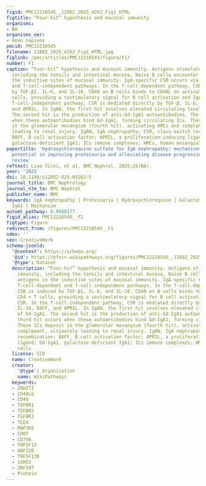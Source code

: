 ```yaml
---
figid: PMC12210545__12882_2025_4262_Fig1_HTML
figtitle: “Four-hit” hypothesis and mucosal immunity
organisms:
- NA
organisms_ner:
- Homo sapiens
pmcid: PMC12210545
filename: 12882_2025_4262_Fig1_HTML.jpg
figlink: /pmc/articles/PMC12210545/figure/F1/
number: F1
caption: “Four-hit” hypothesis and mucosal immunity. Antigens stimulate mucosal immunity,
  including the tonsils and intestinal mucosa. Naïve B cells encounter antigens in
  the inductive sites of mucosal immunity. IgA-specific CSR occurs via T-cell-dependent
  and T-cell-independent pathways. In the T-cell-dependent pathway, CSR is induced
  by TGF-β1, IL-6, and IL-10. CD40 on B cells binds to CD40L on activated CD4 + T
  cells, providing a costimulatory signal for B cell activation and IgA CSR. In the
  T-cell-independent pathway, CSR is mediated directly by TGF-β, IL-6, IL-10, BAFF,
  and APRIL. In IgAN, the first hit involves elevated circulating levels of Gd-IgA1.
  The second hit is the production of anti-Gd-IgA1 autoantibodies. The third hit occurs
  when these autoantibodies bind Gd-IgA1, forming circulating ICs. These ICs deposit
  in the glomerular mesangium (fourth hit), activating HMCs and complement, ultimately
  leading to renal injury. IgAN, IgA nephropathy; CSR, class-switch recombination;
  BAFF, B cell activation factor; APRIL, a proliferation-inducing ligand; Gd-IgA1,
  galactose-deficient IgA1; ICs immune complexes; HMCs, human mesangial cells
papertitle: 'Hydroxychloroquine sulfate for IgA nephropathy: mechanisms and therapeutic
  potential in improving proteinuria and alleviating disease progression - a literature
  review'
reftext: Liao Yilei, et al. BMC Nephrol. 2025;26(NA).
year: '2025'
doi: 10.1186/s12882-025-04262-5
journal_title: BMC Nephrology
journal_nlm_ta: BMC Nephrol
publisher_name: BMC
keywords: IgA nephropathy | Proteinuria | Hydroxychloroquine | Galactose-deficient
  IgA1 | Mechanism
automl_pathway: 0.9560177
figid_alias: PMC12210545__F1
figtype: Figure
redirect_from: /figures/PMC12210545__F1
ndex: ''
seo: CreativeWork
schema-jsonld:
  '@context': https://schema.org/
  '@id': https://pfocr.wikipathways.org/figures/PMC12210545__12882_2025_4262_Fig1_HTML.html
  '@type': Dataset
  description: “Four-hit” hypothesis and mucosal immunity. Antigens stimulate mucosal
    immunity, including the tonsils and intestinal mucosa. Naïve B cells encounter
    antigens in the inductive sites of mucosal immunity. IgA-specific CSR occurs via
    T-cell-dependent and T-cell-independent pathways. In the T-cell-dependent pathway,
    CSR is induced by TGF-β1, IL-6, and IL-10. CD40 on B cells binds to CD40L on activated
    CD4 + T cells, providing a costimulatory signal for B cell activation and IgA
    CSR. In the T-cell-independent pathway, CSR is mediated directly by TGF-β, IL-6,
    IL-10, BAFF, and APRIL. In IgAN, the first hit involves elevated circulating levels
    of Gd-IgA1. The second hit is the production of anti-Gd-IgA1 autoantibodies. The
    third hit occurs when these autoantibodies bind Gd-IgA1, forming circulating ICs.
    These ICs deposit in the glomerular mesangium (fourth hit), activating HMCs and
    complement, ultimately leading to renal injury. IgAN, IgA nephropathy; CSR, class-switch
    recombination; BAFF, B cell activation factor; APRIL, a proliferation-inducing
    ligand; Gd-IgA1, galactose-deficient IgA1; ICs immune complexes; HMCs, human mesangial
    cells
  license: CC0
  name: CreativeWork
  creator:
    '@type': Organization
    name: WikiPathways
  keywords:
  - ZNHIT3
  - CD40LG
  - CD40
  - TGFBR1
  - TGFBR2
  - TGFBR3
  - TLE4
  - MAP3K8
  - CROT
  - CD79A
  - TNFSF13
  - ANP32B
  - TNFSF13B
  - IGHG3
  - ZNF597
  - Protein
---
```

